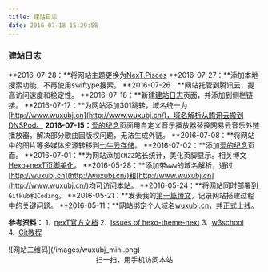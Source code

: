 ```yaml
---
title: 建站日志
date: 2016-07-18 15:29:58
---
```

### 建站日志
**2016-07-28：**将网站主题更换为[NexT.Pisces](https://github.com/iissnan/hexo-theme-next)
**2016-07-27：**添加本地搜索功能，不再使用swiftype搜索。
**2016-07-26：**网站托管到腾讯云，提高访问速度和稳定性。
**2016-07-18：**新建[建站日志](http://www.wuxubj.cn/weblog/)页面，并添加到侧栏链接。
**2016-07-17：**为网站添加301跳转，域名统一为[http://www.wuxubj.cn](http://www.wuxubj.cn/)，域名解析从腾讯云搬到DNSPod。
**2016-07-15：**[爱的纪念](http://www.wuxubj.cn/mylove/)页面用自定义音乐播放器替换网易云音乐外链播放器，解决部分歌曲因版权问题，无法生成外链。
**2016-07-08：**将网站中的图片等多媒体资源转移到[七牛云存储](http://www.qiniu.com/)。
**2016-07-02：**添加[爱的纪念](http://www.wuxubj.cn/mylove/)页面。
**2016-07-01：**为网站添加``CNZZ``站长统计，美化页脚显示。相关博文[Hexo+nexT页脚美化](http://www.wuxubj.cn/2016/07/06/footer-beautify-of-nexT/)。
**2016-05-28：**添加带``www``的域名解析，通过[http://wuxubj.cn](http://wuxubj.cn/)和[http://www.wuxubj.cn](http://www.wuxubj.cn/)均可访问本站。
**2016-05-24：**将网站同时部署到``GitHub``和``Coding``。
**2016-05-21：**发表我的[第一篇博文](http://www.wuxubj.cn/2016/05/21/Hexo搭建个人博客-初级篇/)，记录网站搭建过程中的关键问题。
**2016-05-11：**网站绑定个人域名[wuxubj.cn](http://wuxubj.cn/)，并正式上线。

**参考资料：**
1.&nbsp;&nbsp;[nexT官方文档](http://theme-next.iissnan.com/theme-settings.html)
2.&nbsp;&nbsp;[Issues of hexo-theme-next](https://github.com/iissnan/hexo-theme-next/issues)
3.&nbsp;&nbsp;[w3school](http://www.w3school.com.cn/)
4.&nbsp;&nbsp;[Git教程](https://git-scm.com/book/zh/v2/%E8%B5%B7%E6%AD%A5-%E5%AE%89%E8%A3%85-Git)
<div>![网站二维码](/images/wuxubj_mini.png)<center>扫一扫，用手机访问本站<center></div>
<link rel="stylesheet" href="/css/mycss/underline.css">
